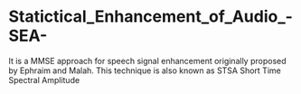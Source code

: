 # Statictical_Enhancement_of_Audio_-SEA-
It is a MMSE approach for speech signal enhancement originally proposed by Ephraim and Malah.  This technique is also known as STSA  Short Time Spectral Amplitude
